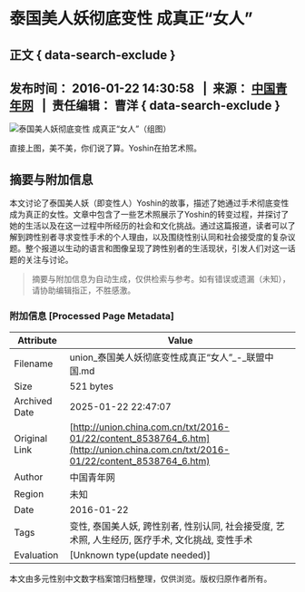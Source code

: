 # 泰国美人妖彻底变性 成真正“女人”

## 正文 { data-search-exclude }


## 发布时间： 2016-01-22 14:30:58   |  来源： [中国青年网](http://life.gmw.cn/2016-01/22/content_18607268.htm)   |  责任编辑： 曹洋 { data-search-exclude }

![泰国美人妖彻底变性 成真正“女人”（组图）](http://imglife.gmw.cn/attachement/png/site2/20160122/b8ac6f409705180bbb0857.png)

直接上图，美不美，你们说了算。Yoshin在拍艺术照。
<!-- tcd_original_link http://union.china.com.cn/txt/2016-01/22/content_8538764_6.htm -->


## 摘要与附加信息

<!-- tcd_abstract -->
本文讨论了泰国美人妖（即变性人）Yoshin的故事，描述了她通过手术彻底变性成为真正的女性。文章中包含了一些艺术照展示了Yoshin的转变过程，并探讨了她的生活以及在这一过程中所经历的社会和文化挑战。通过这篇报道，读者可以了解到跨性别者寻求变性手术的个人理由，以及围绕性别认同和社会接受度的复杂议题。整个报道以生动的语言和图像呈现了跨性别者的生活现状，引发人们对这一话题的关注与讨论。
<!-- tcd_abstract_end -->

> 摘要与附加信息为自动生成，仅供检索与参考。如有错误或遗漏（未知），请协助编辑指正，不胜感激。

### 附加信息 [Processed Page Metadata]

| Attribute       | Value                                  |
|-----------------|----------------------------------------|
| Filename        | union_泰国美人妖彻底变性成真正“女人”_-_联盟中国.md                             |
| Size            | 521 bytes                           |
| Archived Date   | 2025-01-22 22:47:07                             |
| Original Link   | [http://union.china.com.cn/txt/2016-01/22/content_8538764_6.htm](http://union.china.com.cn/txt/2016-01/22/content_8538764_6.htm)                       |
| Author          | 中国青年网                               |
| Region          | 未知                               |
| Date            | 2016-01-22                                 |
| Tags            | 变性, 泰国美人妖, 跨性别者, 性别认同, 社会接受度, 艺术照, 人生经历, 医疗手术, 文化挑战, 变性手术                                 |
| Evaluation            | [Unknown type(update needed)]                                 |
<!-- tcd_table_end -->

本文由多元性别中文数字档案馆归档整理，仅供浏览。版权归原作者所有。

